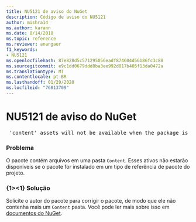 ```yaml
---
title: NU5121 de aviso do NuGet
description: Código de aviso do NU5121
author: mishra14
ms.author: karann
ms.date: 8/14/2018
ms.topic: reference
ms.reviewer: anangaur
f1_keywords:
- NU5121
ms.openlocfilehash: 87e828d5c571295056eadf874604d56b86fc3c88
ms.sourcegitcommit: e9c1dd0679ddd8ba3ee992d817b405f13da0472a
ms.translationtype: MT
ms.contentlocale: pt-BR
ms.lasthandoff: 01/29/2020
ms.locfileid: "76813709"
---
```

# <a name="nuget-warning-nu5121"></a>NU5121 de aviso do NuGet
<pre> 'content' assets will not be available when the package is installed after the migration.</pre>

### <a name="issue"></a>Problema

O pacote contém arquivos em uma pasta `Content`. Esses ativos não estarão disponíveis se o pacote for instalado em um tipo de referência de pacote do projeto.


### <a name="solution"></a>{1&gt;&lt;1} Solução

Solicite o autor do pacote para corrigir o pacote, de modo que ele não contenha mais um `Content` pasta. Você pode ler mais sobre isso em [documentos do NuGet](../../consume-packages/migrate-packages-config-to-package-reference.md).
